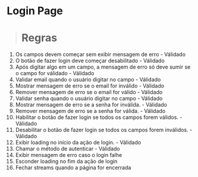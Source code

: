 # Login Page

> # Regras

1. Os campos devem começar sem exibir mensagem de erro - Válidado
2. O botão de fazer login deve começar desabilitado - Válidado
3. Após digitar algo em um campo, a mensagem de erro só deve sumir se o campo for válidado - Válidado
4. Validar email quando o usuário digitar no campo - Válidado
5. Mostrar mensagem de erro se o email for inválido - Válidado
6. Remover mensagem de erro se o email for válido - Válidado
7. Validar senha quando o usuário digitar no campo - Válidado
8. Mostrar mensagem de erro se a senha for inválida. - Válidado
9. Remover mensagem de erro se a senha for válida. - Válidado
10. Habilitar o botão de fazer login se todos os campos forem válidos. - Válidado
11. Desabilitar o botão de fazer login se todos os campos forem inválidos. - Válidado
12. Exibir loading no início da ação de login. - Válidado
13. Chamar o método de autenticar - Válidado
14. Exibir mensagem de erro caso o login falhe
15. Esconder loading no fim da ação de login
16. Fechar streams quando a página for encerrada
